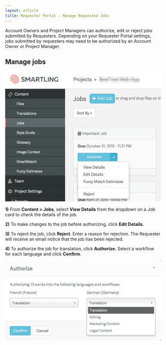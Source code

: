 ```yaml
---
layout: article
title: Requester Portal - Manage Requested Jobs
---
```



Account Owners and Project Managers can authorize, edit or reject jobs submitted by Requesters. Depending on your Requester Portal settings, jobs submitted by requesters may need to be authorized by an Account Owner or Project Manager.

## Manage jobs

![large](/uploads/versions/requestermanage2---x----1138-948x---.png)

**1)** From **Content &gt; Jobs**, select **View Details** from the dropdown on a Job card to check the details of the job.

**2)** To make changes to the job before authorizing, click **Edit Details.**

**3)** To reject the job, click **Reject**. Enter a reason for rejection. The Requester will receive an email notice that the job has been rejected.

**4)** To authorize the job for translation, click **Authorize.** Select a workflow for each language and click **Confirm**.

![medium](/uploads/versions/requestermanage1---x----1150-588x---.png)